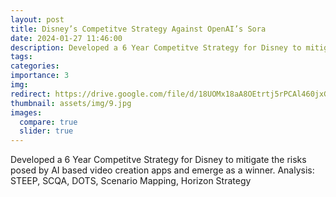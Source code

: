 ```yaml
---
layout: post
title: Disney’s Competitve Strategy Against OpenAI’s Sora
date: 2024-01-27 11:46:00
description: Developed a 6 Year Competitve Strategy for Disney to mitigate the risks posed by AI based video creation apps and emerge as a winner. Analysis - STEEP, SCQA, DOTS, Scenario Mapping, Horizon Strategy
tags:
categories:
importance: 3
img:
redirect: https://drive.google.com/file/d/18UOMx18aA8OEtrtj5rPCAl460jxGbbdp/view?usp=share_link
thumbnail: assets/img/9.jpg
images:
  compare: true
  slider: true
---
```


Developed a 6 Year Competitve Strategy for Disney to mitigate the risks posed by AI based video creation apps and emerge as a winner. Analysis: STEEP, SCQA, DOTS, Scenario Mapping, Horizon Strategy

</swiper-container>
